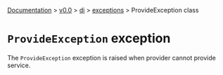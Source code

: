 [Documentation](/docs/documentation.md) >
 [v0.0](/docs/0.0/version.md) >
  [di](/docs/0.0/di/module.md) >
   [exceptions](/docs/0.0/di/exceptions/module.md) >
    ProvideException class

# `ProvideException` exception

The `ProvideException` exception is raised when provider cannot provide service.
